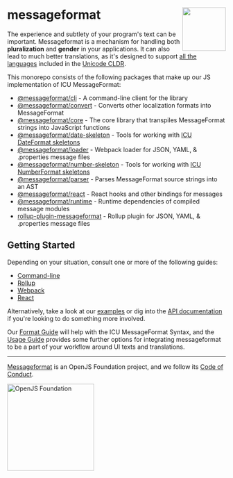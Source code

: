 <div class="main-title">
<img align="right" width="100" height="100" src="https://messageformat.github.io/messageformat/logo/messageformat.svg">
<h1>messageformat</h1>
</div>

The experience and subtlety of your program's text can be important.
Messageformat is a mechanism for handling both **pluralization** and **gender** in your applications.
It can also lead to much better translations, as it's designed to support [all the languages] included in the [Unicode CLDR].

This monorepo consists of the following packages that make up our JS implementation of ICU MessageFormat:

- [@messageformat/cli](packages/cli/) - A command-line client for the library
- [@messageformat/convert](packages/convert/) - Converts other localization formats into MessageFormat
- [@messageformat/core](packages/core/) - The core library that transpiles MessageFormat strings into JavaScript functions
- [@messageformat/date-skeleton](packages/date-skeleton) - Tools for working with [ICU DateFormat skeletons]
- [@messageformat/loader](packages/webpack-loader/) - Webpack loader for JSON, YAML, & .properties message files
- [@messageformat/number-skeleton](packages/number-skeleton) - Tools for working with [ICU NumberFormat skeletons]
- [@messageformat/parser](packages/parser/) - Parses MessageFormat source strings into an AST
- [@messageformat/react](packages/react/) - React hooks and other bindings for messages
- [@messageformat/runtime](packages/runtime/) - Runtime dependencies of compiled message modules
- [rollup-plugin-messageformat](packages/rollup-plugin/) - Rollup plugin for JSON, YAML, & .properties message files

[all the languages]: http://www.unicode.org/cldr/charts/latest/supplemental/language_plural_rules.html
[unicode cldr]: http://cldr.unicode.org/
[icu dateformat skeletons]: http://userguide.icu-project.org/formatparse/datetime
[icu numberformat skeletons]: https://github.com/unicode-org/icu/blob/master/docs/userguide/format_parse/numbers/skeletons.md

## Getting Started

Depending on your situation, consult one or more of the following guides:

- [Command-line](http://messageformat.github.io/messageformat/cli/)
- [Rollup](http://messageformat.github.io/messageformat/rollup/)
- [Webpack](http://messageformat.github.io/messageformat/webpack/)
- [React](http://messageformat.github.io/messageformat/react/)

Alternatively, take a look at our [examples](examples/) or dig into the [API documentation](http://messageformat.github.io/messageformat/api/) if you're looking to do something more involved.

Our [Format Guide] will help with the ICU MessageFormat Syntax, and the [Usage Guide] provides some further options for integrating messageformat to be a part of your workflow around UI texts and translations.

[format guide]: https://messageformat.github.io/messageformat/guide
[usage guide]: https://messageformat.github.io/messageformat/use

---

[Messageformat](https://messageformat.github.io/) is an OpenJS Foundation project, and we follow its [Code of Conduct](https://github.com/openjs-foundation/cross-project-council/blob/master/CODE_OF_CONDUCT.md).

<a href="https://openjsf.org">
<img width=200 alt="OpenJS Foundation" src="https://messageformat.github.io/messageformat/logo/openjsf.svg" />
</a>
